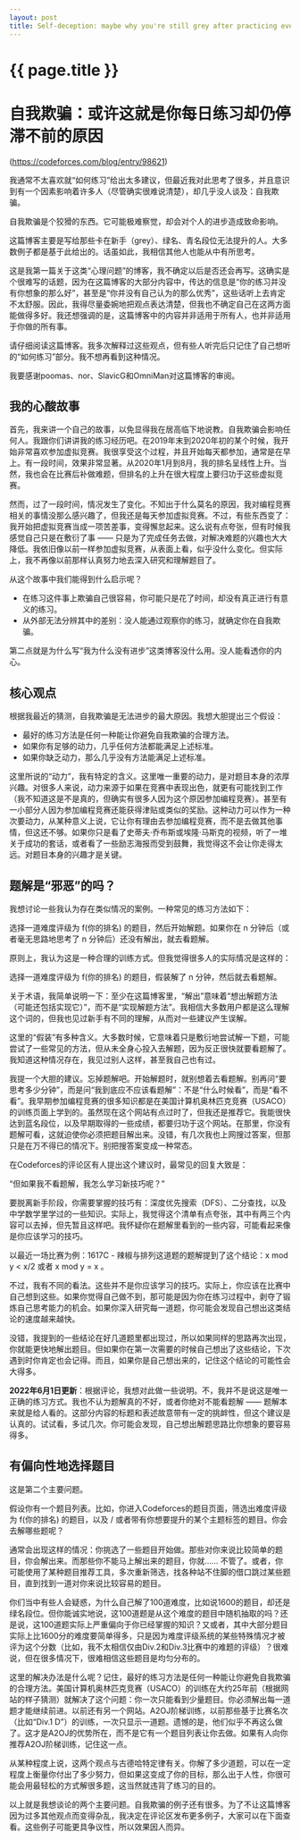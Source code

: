 ```yaml
---
layout: post
title: Self-deception: maybe why you're still grey after practicing every day
---
```


{{ page.title }}
================

# 自我欺骗：或许这就是你每日练习却仍停滞不前的原因
(https://codeforces.com/blog/entry/98621)

我通常不太喜欢就“如何练习”给出太多建议，但最近我对此思考了很多，并且意识到有一个因素影响着许多人（尽管确实很难说清楚），却几乎没人谈及：自我欺骗。

自我欺骗是个狡猾的东西。它可能极难察觉，却会对个人的进步造成致命影响。

这篇博客主要是写给那些卡在新手（grey）、绿名、青名段位无法提升的人。大多数例子都是基于此给出的。话虽如此，我相信其他人也能从中有所思考。

这是我第一篇关于这类“心理问题”的博客，我不确定以后是否还会再写。这确实是个很难写的话题，因为在这篇博客的大部分内容中，传达的信息是“你的练习并没有你想象的那么好”，甚至是“你并没有自己认为的那么优秀”，这些话听上去肯定不太舒服。因此，我得尽量委婉地把观点表达清楚，但我也不确定自己在这两方面能做得多好。我还想强调的是，这篇博客中的内容并非适用于所有人，也并非适用于你做的所有事。

请仔细阅读这篇博客。我多次解释过这些观点，但有些人听完后只记住了自己想听的“如何练习”部分。我不想再看到这种情况。

我要感谢poomas、nor、SlavicG和OmniMan对这篇博客的审阅。

## 我的心酸故事
首先，我来讲一个自己的故事，以免显得我在居高临下地说教。自我欺骗会影响任何人。我跟你们讲讲我的练习经历吧。在2019年末到2020年初的某个时候，我开始非常喜欢参加虚拟竞赛。我很享受这个过程，并且开始每天都参加，通常是在早上。有一段时间，效果非常显著。从2020年1月到8月，我的排名呈线性上升。当然，我也会在比赛后补做难题，但排名的上升在很大程度上要归功于这些虚拟竞赛。

然而，过了一段时间，情况发生了变化。不知出于什么莫名的原因，我对编程竞赛相关的事情没那么感兴趣了，但我还是每天参加虚拟竞赛。不过，有些东西变了：我开始把虚拟竞赛当成一项苦差事，变得懈怠起来。这么说有点夸张，但有时候我感觉自己只是在敷衍了事 —— 只是为了完成任务去做，对解决难题的兴趣也大大降低。我依旧像以前一样参加虚拟竞赛，从表面上看，似乎没什么变化。但实际上，我不再像以前那样认真努力地去深入研究和理解题目了。

从这个故事中我们能得到什么启示呢？
 - 在练习这件事上欺骗自己很容易，你可能只是花了时间，却没有真正进行有意义的练习。
 - 从外部无法分辨其中的差别：没人能通过观察你的练习，就确定你在自我欺骗。

第二点就是为什么写“我为什么没有进步”这类博客没什么用。没人能看透你的内心。

## 核心观点
根据我最近的猜测，自我欺骗是无法进步的最大原因。我想大胆提出三个假设：
 - 最好的练习方法是任何一种能让你避免自我欺骗的合理方法。
 - 如果你有足够的动力，几乎任何方法都能满足上述标准。
 - 如果你缺乏动力，那么几乎没有方法能满足上述标准。

这里所说的“动力”，我有特定的含义。这里唯一重要的动力，是对题目本身的浓厚兴趣。对很多人来说，动力来源于如果在竞赛中表现出色，就更有可能找到工作（我不知道这是不是真的，但确实有很多人因为这个原因参加编程竞赛）。甚至有一小部分人因为参加编程竞赛还能获得津贴或类似的奖励。这种动力可以作为一种次要动力，从某种意义上说，它让你有理由去参加编程竞赛，而不是去做其他事情，但这还不够。如果你只是看了史蒂夫·乔布斯或埃隆·马斯克的视频，听了一堆关于成功的套话，或者看了一些励志海报而受到鼓舞，我觉得这不会让你走得太远。对题目本身的兴趣才是关键。

## 题解是“邪恶”的吗？
我想讨论一些我认为存在类似情况的案例。一种常见的练习方法如下：

选择一道难度评级为 f(你的排名) 的题目，然后开始解题。如果你在 n 分钟后（或者毫无思路地思考了 n 分钟后）还没有解出，就去看题解。

原则上，我认为这是一种合理的训练方式。但我觉得很多人的实际情况是这样的：

选择一道难度评级为 f(你的排名) 的题目，假装解了 n 分钟，然后就去看题解。

关于术语，我简单说明一下：至少在这篇博客里，“解出”意味着“想出解题方法（可能还包括实现它）”，而不是“实现解题方法”。我相信大多数用户都是这么理解这个词的，但我也见过新手有不同的理解，从而对一些建议产生误解。

这里的“假装”有多种含义。大多数时候，它意味着只是敷衍地尝试解一下题，可能尝试了一些常见的方法，但从未全身心投入去解题，因为反正很快就要看题解了。我知道这种情况存在，我见过别人这样，甚至我自己也有过。

我提一个大胆的建议。忘掉题解吧。开始解题时，就别想着去看题解。别再问“要思考多少分钟”，而是问“我到底应不应该看题解”：不是“什么时候看”，而是“看不看”。我早期参加编程竞赛的很多知识都是在美国计算机奥林匹克竞赛（USACO）的训练页面上学到的。虽然现在这个网站有点过时了，但我还是推荐它。我能很快达到蓝名段位，以及早期取得的一些成绩，都要归功于这个网站。在那里，你没有题解可看，这就迫使你必须把题目解出来。没错，有几次我也上网搜过答案，但那只是在万不得已的情况下。别把搜答案变成一种常态。

在Codeforces的评论区有人提出这个建议时，最常见的回复大致是：

“但如果我不看题解，我怎么学习新技巧呢？”

要脱离新手阶段，你需要掌握的技巧有：深度优先搜索（DFS）、二分查找，以及中学数学里学过的一些知识。实际上，我觉得这个清单有点夸张，其中有两三个内容可以去掉，但先暂且这样吧。我怀疑你在题解里看到的一些内容，可能看起来像是你应该学习的技巧。

以最近一场比赛为例：1617C - 辣椒与排列这道题的题解提到了这个结论：x mod y < x/2  或者 x mod y = x 。

不过，我有不同的看法。这些并不是你应该学习的技巧。实际上，你应该在比赛中自己想到这些。如果你觉得自己做不到，那可能是因为你在练习过程中，剥夺了锻炼自己思考能力的机会。如果你深入研究每一道题，你可能会发现自己想出这类结论的速度越来越快。

没错，我提到的一些结论在好几道题里都出现过，所以如果同样的思路再次出现，你就能更快地解出题目。但如果你在第一次需要的时候自己想出了这些结论，下次遇到时你肯定也会记得。而且，如果你是自己想出来的，记住这个结论的可能性会大得多。

**2022年6月1日更新**：根据评论，我想对此做一些说明。不，我并不是说这是唯一正确的练习方式。我也不认为题解真的不好，或者你绝对不能看题解 —— 题解本来就是给人看的。这部分内容的标题和表述故意带有一定的挑衅性，但这个建议是认真的。试试看，多试几次。你可能会发现，自己想出解题思路比你想象的要容易得多。

## 有偏向性地选择题目
这是第二个主要问题。

假设你有一个题目列表。比如，你进入Codeforces的题目页面，筛选出难度评级为 f(你的排名) 的题目，以及 / 或者带有你想要提升的某个主题标签的题目。你会去解哪些题呢？

通常会出现这样的情况：你挑选了一些题目开始做。那些对你来说比较简单的题目，你会解出来。而那些你不能马上解出来的题目，你就…… 不管了。或者，你可能使用了某种题目推荐工具，多次重新筛选，找各种站不住脚的借口跳过某些题目，直到找到一道对你来说比较容易的题目。

你们当中有些人会疑惑，为什么自己解了100道难度，比如说1600的题目，却还是绿名段位。但你能诚实地说，这100道题是从这个难度的题目中随机抽取的吗？还是说，这100道题实际上严重偏向于你已经掌握的知识？又或者，其中大部分题目实际上比1600分的难度要简单得多，只是因为难度评级系统的某些特殊情况才被评为这个分数（比如，我不太相信仅由Div.2和Div.3比赛中的难题的评级）？很难说，但在很多情况下，很难相信这些题目是均匀分布的。

这里的解决办法是什么呢？记住，最好的练习方法是任何一种能让你避免自我欺骗的合理方法。美国计算机奥林匹克竞赛（USACO）的训练在大约25年前（根据网站的样子猜测）就解决了这个问题：你一次只能看到少量题目。你必须解出每一道题才能继续前进。以前还有另一个网站。A2OJ阶梯训练，以前那些基于比赛名次（比如“Div.1 D”）的训练，一次只显示一道题。遗憾的是，他们似乎不再这么做了。这才是A2OJ的优势所在，而不是它有一个题目列表让你去做。如果有人向你推荐A2OJ阶梯训练，记住这一点。

从某种程度上说，这两个观点与古德哈特定律有关。你解了多少道题，可以在一定程度上衡量你付出了多少努力，但如果这变成了你的目标，那么出于人性，你很可能会用最轻松的方式解很多题，这当然就违背了练习的目的。

以上就是我想谈论的两个主要问题。自我欺骗的例子还有很多。为了不让这篇博客因为过多其他观点而变得杂乱，我决定在评论区发布更多例子，大家可以在下面查看。这些例子可能更具争议性，所以效果因人而异。 
